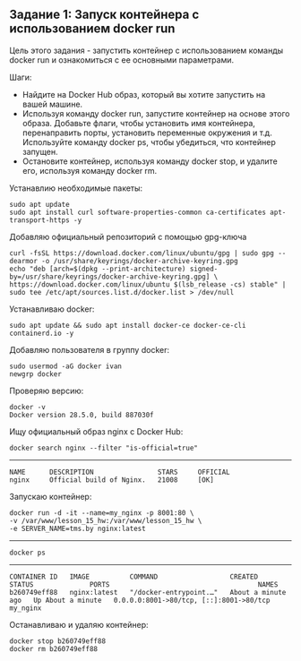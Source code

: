<h2>Задание 1: Запуск контейнера с использованием docker run</h2>

Цель этого задания - запустить контейнер с использованием команды docker
run и ознакомиться с ее основными параметрами.

Шаги:
<ul>
<li>Найдите на Docker Hub образ, который вы хотите запустить на вашей
машине.</li>
<li>Используя команду docker run, запустите контейнер на основе этого
образа. Добавьте флаги, чтобы установить имя контейнера,
перенаправить порты, установить переменные окружения и т.д.
Используйте команду docker ps, чтобы убедиться, что контейнер
запущен.</li>
<li>Остановите контейнер, используя команду docker stop, и удалите его,
используя команду docker rm.</li>
</ul>

Устанавлию необходимые пакеты:

    sudo apt update
    sudo apt install curl software-properties-common ca-certificates apt-transport-https -y
Добавляю официальный репозиторий с помощью gpg-ключа

    curl -fsSL https://download.docker.com/linux/ubuntu/gpg | sudo gpg --dearmor -o /usr/share/keyrings/docker-archive-keyring.gpg
    echo "deb [arch=$(dpkg --print-architecture) signed-by=/usr/share/keyrings/docker-archive-keyring.gpg] \
    https://download.docker.com/linux/ubuntu $(lsb_release -cs) stable" | sudo tee /etc/apt/sources.list.d/docker.list > /dev/null

Устанавливаю docker:

    sudo apt update && sudo apt install docker-ce docker-ce-cli containerd.io -y

Добавляю пользователя в группу docker:

    sudo usermod -aG docker ivan
    newgrp docker
Проверяю версию:

    docker -v
    Docker version 28.5.0, build 887030f

Ищу официальный образ nginx с Docker Hub:

    docker search nginx --filter "is-official=true"
***
    NAME      DESCRIPTION                STARS     OFFICIAL
    nginx     Official build of Nginx.   21008     [OK]
Запускаю контейнер:

    docker run -d -it --name=my_nginx -p 8001:80 \
    -v /var/www/lesson_15_hw:/var/www/lesson_15_hw \
    -e SERVER_NAME=tms.by nginx:latest
***
    docker ps
***
    CONTAINER ID   IMAGE          COMMAND                  CREATED              STATUS              PORTS                                     NAMES
    b260749eff88   nginx:latest   "/docker-entrypoint.…"   About a minute ago   Up About a minute   0.0.0.0:8001->80/tcp, [::]:8001->80/tcp   my_nginx
Останавливаю и удаляю контейнер:

    docker stop b260749eff88 
    docker rm b260749eff88 
